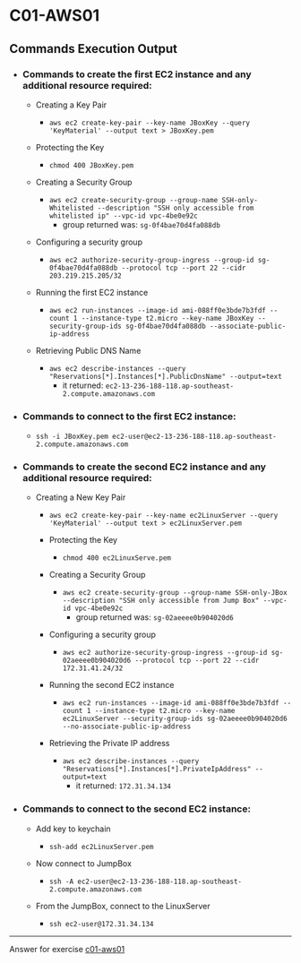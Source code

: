 # C01-AWS01

## Commands Execution Output

- ### Commands to create the first EC2 instance and any additional resource required:

  - Creating a Key Pair

    - `aws ec2 create-key-pair --key-name JBoxKey --query 'KeyMaterial' --output text > JBoxKey.pem`

  - Protecting the Key

    - `chmod 400 JBoxKey.pem`

  - Creating a Security Group

    - `aws ec2 create-security-group --group-name SSH-only-Whitelisted --description "SSH only accessible from whitelisted ip" --vpc-id vpc-4be0e92c`
      - group returned was: `sg-0f4bae70d4fa088db`

  - Configuring a security group

    - `aws ec2 authorize-security-group-ingress --group-id sg-0f4bae70d4fa088db --protocol tcp --port 22 --cidr 203.219.215.205/32`

  - Running the first EC2 instance

    - `aws ec2 run-instances --image-id ami-088ff0e3bde7b3fdf --count 1 --instance-type t2.micro --key-name JBoxKey --security-group-ids sg-0f4bae70d4fa088db --associate-public-ip-address`

  - Retrieving Public DNS Name
    - `aws ec2 describe-instances --query "Reservations[*].Instances[*].PublicDnsName" --output=text`
      - it returned: `ec2-13-236-188-118.ap-southeast-2.compute.amazonaws.com`

* ### Commands to connect to the first EC2 instance:

  - `ssh -i JBoxKey.pem ec2-user@ec2-13-236-188-118.ap-southeast-2.compute.amazonaws.com`

- ### Commands to create the second EC2 instance and any additional resource required:

  - Creating a New Key Pair

    - `aws ec2 create-key-pair --key-name ec2LinuxServer --query 'KeyMaterial' --output text > ec2LinuxServer.pem`

    - Protecting the Key

      - `chmod 400 ec2LinuxServe.pem`

    - Creating a Security Group

      - `aws ec2 create-security-group --group-name SSH-only-JBox --description "SSH only accessible from Jump Box" --vpc-id vpc-4be0e92c`
        - group returned was: `sg-02aeeee0b904020d6`

    - Configuring a security group

      - `aws ec2 authorize-security-group-ingress --group-id sg-02aeeee0b904020d6 --protocol tcp --port 22 --cidr 172.31.41.24/32`

    - Running the second EC2 instance

      - `aws ec2 run-instances --image-id ami-088ff0e3bde7b3fdf --count 1 --instance-type t2.micro --key-name ec2LinuxServer --security-group-ids sg-02aeeee0b904020d6 --no-associate-public-ip-address`

    - Retrieving the Private IP address
      - `aws ec2 describe-instances --query "Reservations[*].Instances[*].PrivateIpAddress" --output=text`
        - it returned: `172.31.34.134`

- ### Commands to connect to the second EC2 instance:

  - Add key to keychain

    - `ssh-add ec2LinuxServer.pem`

  - Now connect to JumpBox

    - `ssh -A ec2-user@ec2-13-236-188-118.ap-southeast-2.compute.amazonaws.com`

  - From the JumpBox, connect to the LinuxServer

    - `ssh ec2-user@172.31.34.134`

---

Answer for exercise [c01-aws01](https://github.com/devopsacademyau/academy/blob/635775538e8ad7793b305f48064b09e23c626fb7/classes/01class/exercises/c01-aws01/README.md)

